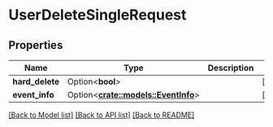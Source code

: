 # UserDeleteSingleRequest

## Properties

Name | Type | Description | Notes
------------ | ------------- | ------------- | -------------
**hard_delete** | Option<**bool**> |  | [optional]
**event_info** | Option<[**crate::models::EventInfo**](EventInfo.md)> |  | [optional]

[[Back to Model list]](../README.md#documentation-for-models) [[Back to API list]](../README.md#documentation-for-api-endpoints) [[Back to README]](../README.md)



